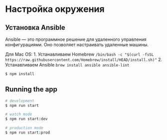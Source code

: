 # Настройка окружения

## Установка Ansible

Ansible — это программное решение для удаленного управления конфигурациями. Оно позволяет настраивать удаленные машины.

Для Mac OS:
    1. Устанавливаем Homebrew
    ```
    /bin/bash -c "$(curl -fsSL https://raw.githubusercontent.com/Homebrew/install/HEAD/install.sh)"
    ```
    2. Устанавливаем Ansible
    ```
    brew install ansible ansible-lint
    ```


```bash
$ npm install
```

## Running the app

```bash
# development
$ npm run start

# watch mode
$ npm run start:dev

# production mode
$ npm run start:prod
```